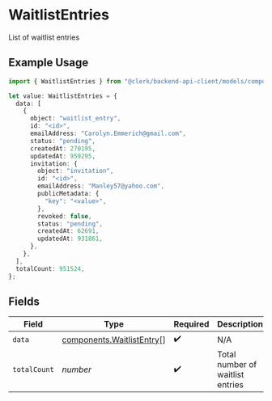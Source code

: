 # WaitlistEntries

List of waitlist entries

## Example Usage

```typescript
import { WaitlistEntries } from "@clerk/backend-api-client/models/components";

let value: WaitlistEntries = {
  data: [
    {
      object: "waitlist_entry",
      id: "<id>",
      emailAddress: "Carolyn.Emmerich@gmail.com",
      status: "pending",
      createdAt: 270195,
      updatedAt: 959295,
      invitation: {
        object: "invitation",
        id: "<id>",
        emailAddress: "Manley57@yahoo.com",
        publicMetadata: {
          "key": "<value>",
        },
        revoked: false,
        status: "pending",
        createdAt: 62691,
        updatedAt: 931861,
      },
    },
  ],
  totalCount: 951524,
};
```

## Fields

| Field                                                                  | Type                                                                   | Required                                                               | Description                                                            |
| ---------------------------------------------------------------------- | ---------------------------------------------------------------------- | ---------------------------------------------------------------------- | ---------------------------------------------------------------------- |
| `data`                                                                 | [components.WaitlistEntry](../../models/components/waitlistentry.md)[] | :heavy_check_mark:                                                     | N/A                                                                    |
| `totalCount`                                                           | *number*                                                               | :heavy_check_mark:                                                     | Total number of waitlist entries                                       |